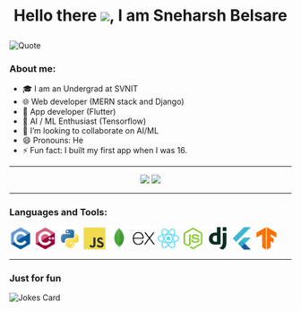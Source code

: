 <h1>
  <p align="center" margin="25px">
    Hello there <img height="40" src="https://c.tenor.com/Wx9IEmZZXSoAAAAi/hi.gif" />, I am Sneharsh Belsare
  </p>
 </h1>
 
![Quote](https://quotefancy.com/media/wallpaper/1600x900/2000881-Joel-Spolsky-Quote-It-s-harder-to-read-code-than-to-write-it.jpg)

### About me:
- 🎓 I am an Undergrad at SVNIT
- 🌐 Web developer (MERN stack and Django)
- 📱 App developer (Flutter)
- 🤖 AI / ML Enthusiast (Tensorflow)
- 👯 I’m looking to collaborate on AI/ML
- 😄 Pronouns: He
- ⚡ Fun fact: I built my first app when I was 16.

---
<p align="center">
  <img src="https://github-readme-stats.vercel.app/api?username=neutr0nStar&hide=stars&show_icons=True&theme=dark" />
  <img src="https://github-readme-streak-stats.herokuapp.com/?user=neutr0nStar&theme=dark" />

</p>

---
<h3 align="left">Languages and Tools:</h3>
<p align="left">
  <img src="https://raw.githubusercontent.com/devicons/devicon/master/icons/c/c-original.svg" alt="c" width="40" height="40"/>
  <img src="https://raw.githubusercontent.com/devicons/devicon/master/icons/cplusplus/cplusplus-original.svg" alt="cplusplus" width="40" height="40"/>
  <img src="https://raw.githubusercontent.com/devicons/devicon/master/icons/python/python-original.svg" alt="python" width="40" height="40"/>
  <img src="https://raw.githubusercontent.com/devicons/devicon/master/icons/javascript/javascript-original.svg" alt="javascript" width="40" height="40"/>
  <img src="https://raw.githubusercontent.com/devicons/devicon/master/icons/mongodb/mongodb-original.svg" alt="mongodb" width="40" height="40"/>
  <img src="https://raw.githubusercontent.com/devicons/devicon/master/icons/express/express-original.svg" alt="express" width="40" height="40"/>
  <img src="https://raw.githubusercontent.com/devicons/devicon/master/icons/react/react-original.svg" alt="react" width="40" height="40"/>
  <img src="https://raw.githubusercontent.com/devicons/devicon/master/icons/nodejs/nodejs-original.svg" alt="nodejs" width="40" height="40"/>
  <img src="https://raw.githubusercontent.com/devicons/devicon/master/icons/django/django-plain.svg" alt="django" width="40" height="40"/>
  <img src="https://raw.githubusercontent.com/devicons/devicon/master/icons/flutter/flutter-original.svg" alt="flutter" width="40" height="40"/>
  <img src="https://raw.githubusercontent.com/devicons/devicon/master/icons/tensorflow/tensorflow-original.svg" alt="tensorflow" width="40" height="40"/>
</p>

---

### Just for fun
![Jokes Card](https://readme-jokes.vercel.app/api)
